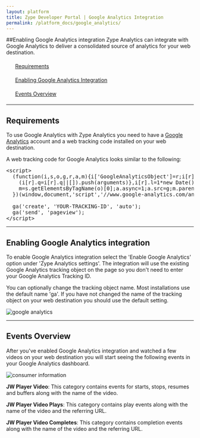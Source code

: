 ```yaml
---
layout: platform
title: Zype Developer Portal | Google Analytics Integration
permalink: /platform_docs/google_analytics/
---
```

##Enabling Google Analytics integration
Zype Analytics can integrate with Google Analytics to deliver a consolidated source of analytics for your web destination.

<div style="width: 100%;">
<div style="margin: 20px;"><span class="fa fa-file-text" style="margin-right: 4px;"></span>
<a href="#1">
Requirements</a>
</div>
<div style="margin: 20px;"><span class="fa fa-file-text" style="margin-right: 4px;"></span>
<a href="#2">
Enabling Google Analytics Integration</a>
</div>
<div style="margin: 20px;"><span class="fa fa-file-text" style="margin-right: 4px;"></span>
<a href="#3">
Events Overview</a>
</div>
</div>

<hr id="1">

## Requirements

To use Google Analytics with Zype Analytics you need to have a [Google Analytics](http://www.google.com/analytics/) account and a web tracking code installed on your web destination.

A web tracking code for Google Analytics looks similar to the following:

<pre>
&lt;script&gt;
  (function(i,s,o,g,r,a,m){i[&#39;GoogleAnalyticsObject&#39;]=r;i[r]=i[r]||function(){
    (i[r].q=i[r].q||[]).push(arguments)},i[r].l=1*new Date();a=s.createElement(o),
    m=s.getElementsByTagName(o)[0];a.async=1;a.src=g;m.parentNode.insertBefore(a,m)
  })(window,document,&#39;script&#39;,&#39;//www.google-analytics.com/analytics.js&#39;,&#39;ga&#39;);

  ga(&#39;create&#39;, &#39;YOUR-TRACKING-ID&#39;, &#39;auto&#39;);
  ga(&#39;send&#39;, &#39;pageview&#39;);
&lt;/script&gt;
</pre>



<hr id="2">

## Enabling Google Analytics integration

To enable Google Analytics integration select the 'Enable Google Analytics' option under 'Zype Analytics settings'. The integration will use the existing Google Analytics tracking object on the page so you don't need to enter your Google Analytics Tracking ID.

You can optionally change the tracking object name. Most installations use the default name 'ga'. If you have not changed the name of the tracking object on your web destination you should use the default setting.

![google analytics]({{site.url}}/assets/Analytics/analytics.png)

<hr id='3'>

## Events Overview

After you've enabled Google Analytics integration and watched a few videos on your web destination you will start seeing the following events in your Google Analytics dashboard.

![consumer information]({{site.url}}/assets/Analytics/report.png)

<p><strong>JW Player Video</strong>: This category contains events for starts, stops, resumes and buffers along with the name of the video.</p>
<p><strong>JW Player Video Plays</strong>: This category contains play events along with the name of the video and the referring URL.</p>
<p><strong>JW Player Video Completes</strong>: This category contains completion events along with the name of the video and the referring URL.</p>
